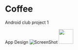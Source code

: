 # Coffee
Android club project 1

App Design
![ScreenShot](https://user-images.githubusercontent.com/7314342/45917883-dce4f180-be9b-11e8-8089-e65988fa1f7d.png)
<img src="https://user-images.githubusercontent.com/7314342/45917883-dce4f180-be9b-11e8-8089-e65988fa1f7d.png" width="48">
